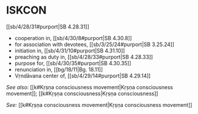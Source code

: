 # ISKCON

[[sb/4/28/31#purport|SB 4.28.31]]

* cooperation in, [[sb/4/30/8#purport|SB 4.30.8]]
* for association with devotees, [[sb/3/25/24#purport|SB 3.25.24]]
* initiation in, [[sb/4/31/10#purport|SB 4.31.10]]
* preaching as duty in, [[sb/4/28/33#purport|SB 4.28.33]]
* purpose for, [[sb/4/30/35#purport|SB 4.30.35]]
* renunciation in, [[bg/18/11|Bg. 18.11]]
* Vṛndāvana center of, [[sb/4/29/14#purport|SB 4.29.14]]

*See also:* [[k#Kṛṣṇa consciousness movement|Kṛṣṇa consciousness movement]]; [[k#Kṛṣṇa consciousness|Kṛṣṇa consciousness]]

*See:* [[k#Kṛṣṇa consciousness movement|Kṛṣṇa consciousness movement]]
